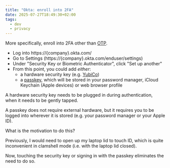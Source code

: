 ```yaml
---
title: "Okta: enroll into 2FA"
date: 2025-07-27T18:49:30+02:00
tags:
  - dev
  - privacy
---
```


More specifically, enroll into 2FA other than
[OTP](https://en.wikipedia.org/wiki/One-time_password).

- Log into https://{company}.okta.com/
- Go to Settings (https://{company}.okta.com/enduser/settings)
- Under "Security Key or Biometric Authenticator", click "Set up another"
- From this point, you could add _either_:
  - a hardware security key (e.g. [YubiCo](https://www.yubico.com/))
  - a [passkey](http://passkeys.dev/), which will be stored in your password
    manager, iCloud Keychain (Apple devices) or web browser profile

A hardware security key needs to be plugged in during authentication, when it
needs to be gently tapped.

A passkey does not require external hardware, but it requires you to be logged
into wherever it is stored (e.g. your password manager or your Apple ID).

What is the motivation to do this?

Previously, I would need to open up my laptop lid to touch ID, which is quite
inconvenient in clamshell mode (i.e. with the laptop lid closed).

Now, touching the security key or signing in with the passkey eliminates the
need to do so.
